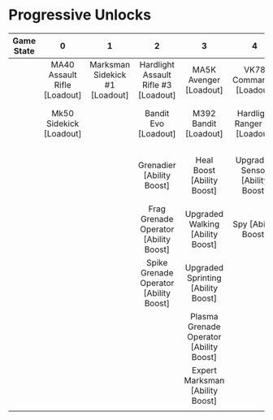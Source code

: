 # Progressive Unlocks

| **Game State** |            **0**             |             **1**              |                 **2**                  |                  **3**                  |              **4**              |                  **5**                  |                **6**                |
| :------------: | :--------------------------: | :----------------------------: | :------------------------------------: | :-------------------------------------: | :-----------------------------: | :-------------------------------------: | :---------------------------------: |
|                | MA40 Assault Rifle [Loadout] | Marksman Sidekick #1 [Loadout] |  Hardlight Assault Rifle #3 [Loadout]  |         MA5K Avenger [Loadout]          |     VK78 Commando [Loadout]     |             BR75 [Loadout]              | Hardlight Battle Rifle #5 [Loadout] |
|                |   Mk50 Sidekick [Loadout]    |                                |          Bandit Evo [Loadout]          |          M392 Bandit [Loadout]          |  Hardlight Ranger #4 [Loadout]  |     Hardlight Commando #9 [Loadout]     |                                     |
|                |                              |                                |                                        |                                         |                                 |                                         |                                     |
|                |                              |                                |       Grenadier [Ability Boost]        |       Heal Boost [Ability Boost]        | Upgraded Sensor [Ability Boost] | Dynamo Grenade Operator [Ability Boost] |                                     |
|                |                              |                                | Frag Grenade Operator [Ability Boost]  |    Upgraded Walking [Ability Boost]     |       Spy [Ability Boost]       |                                         |                                     |
|                |                              |                                | Spike Grenade Operator [Ability Boost] |   Upgraded Sprinting [Ability Boost]    |                                 |                                         |                                     |
|                |                              |                                |                                        | Plasma Grenade Operator [Ability Boost] |                                 |                                         |                                     |
|                |                              |                                |                                        |     Expert Marksman [Ability Boost]     |                                 |                                         |                                     |
|                |                              |                                |                                        |                                         |                                 |                                         |                                     |
